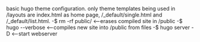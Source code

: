 basic hugo theme configuration. only theme templates being used in /layouts are index.html as home page, /_default/single.html and /_default/list.html.
-$ rm -rf public/ <--erases compiled site in /public
-$ hugo --verbose <--compiles new site into /public from files
-$ hugo server -D <--start webserver